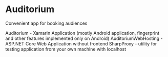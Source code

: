 # Auditorium
Convenient app for booking audiences

Auditorium - Xamarin Application (mostly Android application, fingerprint and other features implemented only on Android)
AuditoriumWebHosting - ASP.NET Core Web Application without frontend
SharpProxy - utility for testing application from your own machine with localhost
